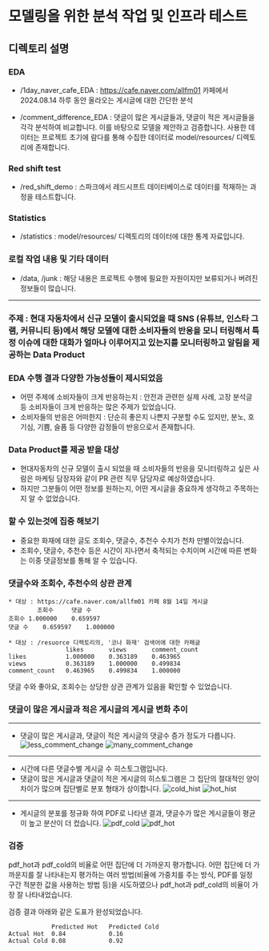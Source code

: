 # 모델링을 위한 분석 작업 및 인프라 테스트

## 디렉토리 설명
### EDA
* /1day_naver_cafe_EDA : https://cafe.naver.com/allfm01 카페에서 2024.08.14 하루 동안 올라오는 게시글에 대한 간단한 분석

* /comment_difference_EDA : 댓글이 많은 게시글들과, 댓글이 적은 게시글들을 각각 분석하여 비교합니다. 이를 바탕으로 모델을 제안하고 검증합니다. 사용한 데이터는 프로젝트 초기에 람다를 통해 수집한 데이터로 model/resources/ 디렉토리에 존재합니다.

### Red shift test
* /red_shift_demo : 스파크에서 레드시프트 데이터베이스로 데이터를 적재하는 과정을 테스트합니다.

### Statistics
* /statistics : model/resources/ 디렉토리의 데이터에 대한 통계 자료입니다.

### 로컬 작업 내용 및 기타 데이터
* /data, /junk : 해당 내용은 프로젝트 수행에 필요한 자원이지만 보류되거나 버려진 정보들이 많습니다.



---

### 주제 : 현대 자동차에서 신규 모델이 출시되었을 때 SNS (유튜브, 인스타 그램, 커뮤니티 등)에서 해당 모델에 대한 소비자들의 반응을 모니 터링해서 특정 이슈에 대한 대화가 얼마나 이루어지고 있는지를 모니터링하고 알림을 제공하는 Data Product

### EDA 수행 결과 다양한 가능성들이 제시되었음
* 어떤 주제에 소비자들이 크게 반응하는지 : 안전과 관련한 실제 사례, 고장 분석글 등 소비자들이 크게 반응하는 많은 주제가 있었습니다.
* 소비자들의 반응은 어떠한지 : 단순히 좋은지 나쁜지 구분할 수도 있지만, 분노, 호기심, 기쁨, 슬픔 등 다양한 감정들이 반응으로서 존재합니다.

### Data Product를 제공 받을 대상
* 현대자동차의 신규 모델이 출시 되었을 때 소비자들의 반응을 모니터링하고 싶은 사람은 마케팅 담장자와 같이 PR 관련 직무 담당자로 예상하였습니다.
* 하지만 그분들이 어떤 정보를 원하는지, 어떤 게시글을 중요하게 생각하고 주목하는 지 알 수 없었습니다.

### 할 수 있는것에 집중 해보기
* 중요한 화재에 대한 글도 조회수, 댓글수, 추천수 수치가 천차 만별이었습니다.
* 조회수, 댓글수, 추천수 등은 시간이 지나면서 축적되는 수치이며 시간에 따른 변화는 이중 댓글정보를 통해 알 수 있습니다.


### 댓글수와 조회수, 추천수의 상관 관계

    * 대상 : https://cafe.naver.com/allfm01 카페 8월 14일 게시글
            조회수	    댓글 수
    조회수	1.000000	0.659597
    댓글 수	0.659597	1.000000

    * 대상 : /resuorce 디렉토리의, '코나 화재' 검색어에 대한 카페글
    	            likes	    views	    comment_count
    likes	        1.000000	0.363189	0.463965
    views       	0.363189	1.000000	0.499834
    comment_count	0.463965	0.499834	1.000000

댓글 수와 좋아요, 조회수는 상당한 상관 관계가 있음을 확인할 수 있었습니다.

### 댓글이 많은 게시글과 적은 게시글의 게시글 변화 추이 
---
* 댓글이 많은 게시글과, 댓글이 적은 게시글의 댓글수 증가 정도가 다릅니다.
![less_comment_change](https://github.com/user-attachments/assets/2c57b006-58ae-4fd4-a0ab-92f4b3c9d187)
![many_comment_change](https://github.com/user-attachments/assets/a9dd9792-4910-497f-97ae-771ef26a1b0d)

---
* 시간에 다른 댓글수별 게시글 수 히스토그램입니다.
* 댓글이 많은 게시글과 댓글이 적은 게시글의 히스토그램은 그 집단의 절대적인 양이 차이가 많으며 집단별로 분포 형태가 상이합니다.
![cold_hist](https://github.com/user-attachments/assets/1d585a43-790d-4754-a7fc-645ca0072643)
![hot_hist](https://github.com/user-attachments/assets/36c98af1-d22e-401f-bccb-4ab21dedc8d7)
---

* 게시글의 분포를 정규화 하여 PDF로 나타낸 결과, 댓글수가 많은 게시글들이 평균이 높고 분산이 더 컸습니다.
![pdf_cold](https://github.com/user-attachments/assets/c7091bdc-e615-4e9b-adfb-72d3fd76845b)
![pdf_hot](https://github.com/user-attachments/assets/640fb627-c672-4471-9647-658142e6cdc4)


### 검증
pdf_hot과 pdf_cold의 비율로 어떤 집단에 더 가까운지 평가합니다.
어떤 집단에 더 가까운지를 잘 나타내는지 평가하는 여러 방법(비율에 가중치를 주는 방식, PDF를 일정 구간 적분한 값을 사용하는 방법 등)을 시도하였으나 pdf_hot과 pdf_cold의 비율이 가장 잘 나타내었습니다.

검증 결과 아래와 같은 도표가 완성되었습니다.

                Predicted Hot	Predicted Cold
    Actual Hot	0.84	        0.16
    Actual Cold	0.08	        0.92
	                